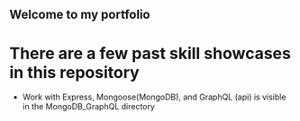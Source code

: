 ## Welcome to my portfolio 
 
# There are a few past skill showcases in this repository
 * Work with Express, Mongoose(MongoDB), and GraphQL (api) is visible in the MongoDB_GraphQL directory

